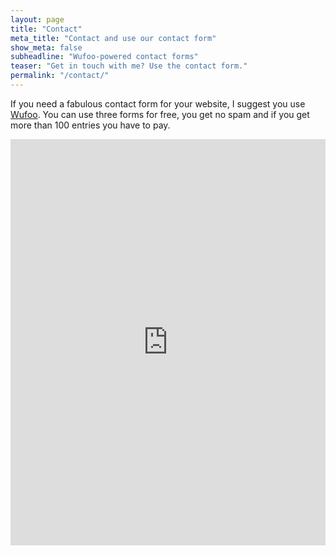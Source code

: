 ```yaml
---
layout: page
title: "Contact"
meta_title: "Contact and use our contact form"
show_meta: false
subheadline: "Wufoo-powered contact forms"
teaser: "Get in touch with me? Use the contact form."
permalink: "/contact/"
---
```

If you need a fabulous contact form for your website, I suggest you use [Wufoo][1]. You can use three forms for free, you get no spam and if you get more than 100 entries you have to pay.

<div class="panel">
<iframe width="100%" height="650" frameborder="0" scrolling="no" src="https://phlowmedia.wufoo.com/embed/z7x3k1/"></iframe>
</div>



 [1]: http://www.wufoo.com/
